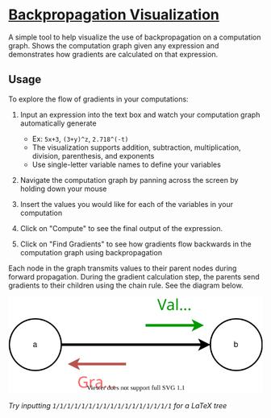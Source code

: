 # [Backpropagation Visualization](https://jinay.dev/backprop-vis)

A simple tool to help visualize the use of backpropagation on a computation
graph. Shows the computation graph given any expression and demonstrates how
gradients are calculated on that expression.

## Usage

To explore the flow of gradients in your computations:

1.  Input an expression into the text box and watch your computation graph automatically generate
    -   Ex: `5x+3`, `(3+y)^z`, `2.718^(-t)`
    -   The visualization supports addition, subtraction, multiplication, division, parenthesis, and exponents
    -   Use single-letter variable names to define your variables
2.  Navigate the computation graph by panning across the screen by holding down your mouse

3.  Insert the values you would like for each of the variables in your computation

4.  Click on "Compute" to see the final output of the expression.

5.  Click on "Find Gradients" to see how gradients flow backwards in the computation graph using backpropagation

Each node in the graph transmits values to their parent nodes during forward
propagation. During the gradient calculation step, the parents send gradients
to their children using the chain rule. See the diagram below.

<p align="center">
  <img src="node-flow.svg">
</p>

_Try inputting `1/1/1/1/1/1/1/1/1/1/1/1/1/1/1/1/1` for a LaTeX tree_
